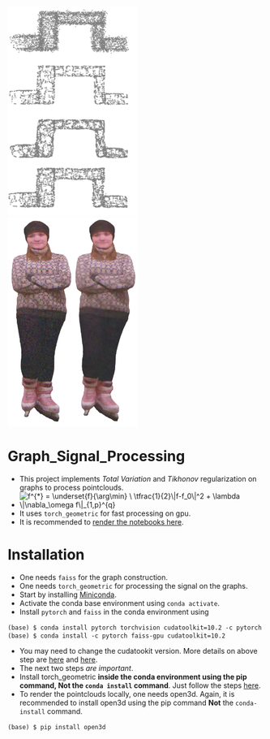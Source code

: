
<img src="./data/out_shape.png" alt="shape_processing" width="256" height="412"><img src="./data/out_color.png" alt="shape_processing" width="256" height="412">

# Graph_Signal_Processing
- This project implements *Total Variation* and *Tikhonov* regularization on graphs to process pointclouds.
- <img src="https://latex.codecogs.com/gif.latex?f^{*}&space;=&space;\underset{f}{\arg\min}&space;\&space;\tfrac{1}{2}\|f-f_0\|^2&space;&plus;&space;\lambda&space;\|\nabla_\omega&space;f\|_{1,p}^{q}" title="f^{*} = \underset{f}{\arg\min} \ \tfrac{1}{2}\|f-f_0\|^2 + \lambda \|\nabla_\omega f\|_{1,p}^{q}" />
- It uses `torch_geometric` for fast processing on gpu.
- It is recommended to [render the notebooks here](https://nbviewer.jupyter.org/github/agitoz/Graph_Signal_Processing/tree/main/?flushed_cache=true).


# Installation
- One needs `faiss` for the graph construction.
- One needs `torch_geometric` for processing the signal on the graphs.
- Start by installing  [Miniconda](https://docs.conda.io/en/latest/miniconda.html).
- Activate the conda base environment using `conda activate`.
- Install `pytorch` and `faiss` in the conda environment using 
```
(base) $ conda install pytorch torchvision cudatoolkit=10.2 -c pytorch
(base) $ conda install -c pytorch faiss-gpu cudatoolkit=10.2
```
- You may need to change the cudatookit version. More details on above step are [here](https://pytorch.org/get-started/locally/) and [here](https://github.com/facebookresearch/faiss/blob/master/INSTALL.md).
- The next two steps *are important*.
- Install torch_geometric **inside the conda environment using the pip command, Not the `conda install` command**. Just follow the steps [here](https://pytorch-geometric.readthedocs.io/en/latest/notes/installation.html).
- To render the pointclouds locally, one needs open3d. Again, it is recommended to install open3d using the pip command **Not** the `conda-install` command.
```
(base) $ pip install open3d
```

